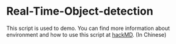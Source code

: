 # Real-Time-Object-detection

This script is used to demo. You can find more information about environment and how to use this script at [hackMD](https://hackmd.io/s/Sk2ksjB2z). (In Chinese)
